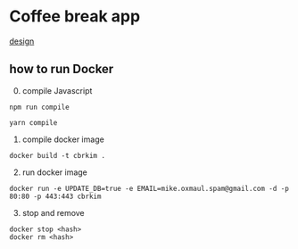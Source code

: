 # Coffee break app

[design](https://dribbble.com/shots/10759517-Pomodoro-timer)

## how to run Docker

0. compile Javascript
```
npm run compile
```
```
yarn compile
```

1. compile docker image
```
docker build -t cbrkim .
```

2. run docker image
```
docker run -e UPDATE_DB=true -e EMAIL=mike.oxmaul.spam@gmail.com -d -p 80:80 -p 443:443 cbrkim
```

3. stop and remove
```
docker stop <hash>
docker rm <hash>
```
